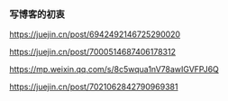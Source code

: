### 写博客的初衷

https://juejin.cn/post/6942492146725290020

https://juejin.cn/post/7000514687406178312

https://mp.weixin.qq.com/s/8c5wqua1nV78awIGVFPJ6Q


https://juejin.cn/post/7021062842790969381
